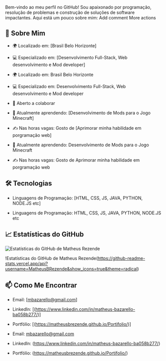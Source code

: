 Bem-vindo ao meu perfil no GitHub! Sou apaixonado por programação, resolução de problemas e construção de soluções de software impactantes. Aqui está um pouco sobre mim:
Add comment
More actions



## 🚀 Sobre Mim


- 🌍 Localizado em: [Brasil Belo Horizonte]


- 💻 Especializado em: [Desenvolvimento Full-Stack, Web desenvolvimento e Mod developer]


- 🌍 Localizado em: Brasil Belo Horizonte


- 💻 Especializado em: Desenvolvimento Full-Stack, Web desenvolvimento e Mod developer

- 🤝 Aberto a colaborar


- 🌱 Atualmente aprendendo: [Desenvolvimento de Mods para o Jogo Minecraft]


- ✍️ Nas horas vagas: Gosto de [Aprimorar minha habilidade em porgramação web]


- 🌱 Atualmente aprendendo: Desenvolvimento de Mods para o Jogo Minecraft


- ✍️ Nas horas vagas: Gosto de Aprimorar minha habilidade em porgramação web



## 🛠️ Tecnologias


- Linguagens de Programação: [HTML, CSS, JS, JAVA, PYTHON, NODE.JS etc]


- Linguagens de Programação: HTML, CSS, JS, JAVA, PYTHON, NODE.JS etc



## 📈 Estatísticas do GitHub


![Estatísticas do GitHub de Matheus Rezende](https://github-readme-stats.vercel.app/api?username=MatheusBRezende&show_icons=true&theme=radical)


!Estatísticas do GitHub de Matheus Rezende(https://github-readme-stats.vercel.app/api?username=MatheusBRezende&show_icons=true&theme=radical)



## 📫 Como Me Encontrar


- Email: [mbazarello@gmail.com]


- LinkedIn: [(https://www.linkedin.com/in/matheus-bazarello-ba058b277/)]


- Portfólio: [(https://matheusbrezende.github.io/Portifolio/)]


- Email: mbazarello@gmail.com


- LinkedIn: (https://www.linkedin.com/in/matheus-bazarello-ba058b277/)


- Portfólio: (https://matheusbrezende.github.io/Portifolio/)
